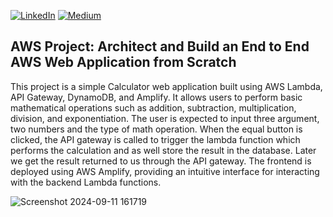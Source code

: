 [![LinkedIn](https://img.shields.io/badge/Connect%20with%20me%20on-LinkedIn-blue.svg)](https://www.linkedin.com/in/gyenoch/)
[![Medium](https://img.shields.io/badge/Medium-12100E?style=for-the-badge&logo=medium&logoColor=white)](https://medium.com/@www.gyenoch)

## AWS Project: Architect and Build an End to End AWS Web Application from Scratch

This project is a simple Calculator web application built using AWS Lambda, API Gateway, DynamoDB, and Amplify. It allows users to perform basic mathematical operations such as addition, subtraction, multiplication, division, and exponentiation. The user is expected to input three argument, two numbers and the type of math operation. When the equal button is clicked, the API gateway is called to trigger the lambda function which performs the calculation and as well store the result in the database. Later we get the result returned to us through the API gateway. The frontend is deployed using AWS Amplify, providing an intuitive interface for interacting with the backend Lambda functions.

![Screenshot 2024-09-11 161719](https://github.com/user-attachments/assets/a47bbee5-95e2-40c8-8bbb-5e5565701b0d)
